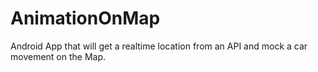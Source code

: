 # AnimationOnMap
Android App that will get a realtime location from an API and mock a car movement on the Map.
